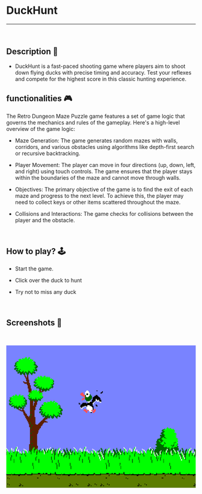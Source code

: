 # **DuckHunt**

---

<br>

## **Description 📃** 
- DuckHunt is a fast-paced shooting game where players aim to shoot down flying ducks with precise timing and accuracy. Test your reflexes and compete for the highest score in this classic hunting experience.



## **functionalities 🎮** 
The Retro Dungeon Maze Puzzle game features a set of game logic that governs the mechanics and rules of the gameplay. Here's a high-level overview of the game logic:

- Maze Generation: The game generates random mazes with walls, corridors, and various obstacles using algorithms like depth-first search or recursive backtracking.

- Player Movement: The player can move in four directions (up, down, left, and right) using touch controls. The game ensures that the player stays within the boundaries of the maze and cannot move through walls.

- Objectives: The primary objective of the game is to find the exit of each maze and progress to the next level. To achieve this, the player may need to collect keys or other items scattered throughout the maze.

- Collisions and Interactions: The game checks for collisions between the player and the obstacle.
<br>

## **How to play? 🕹️**

- Start the game.

- Click over the duck to hunt

- Try not to miss any duck
<br>

## **Screenshots 📸**

<br>

![Game image](../../assets/images/DuckHunt.png)

<br>